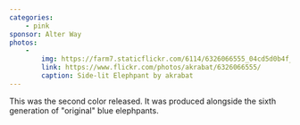 ```yaml
---
categories:
    - pink
sponsor: Alter Way
photos:
    -
        img: https://farm7.staticflickr.com/6114/6326066555_04cd5d0b4f_n.jpg
        link: https://www.flickr.com/photos/akrabat/6326066555/
        caption: Side-lit Elephpant by akrabat
---
```

This was the second color released. It was produced alongside the sixth generation of "original" blue elephpants.